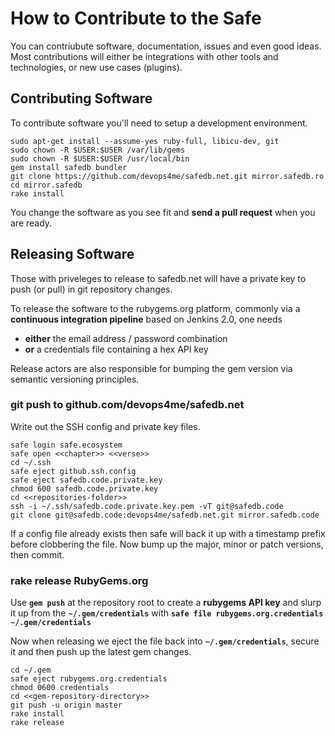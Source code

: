 
# How to Contribute to the Safe

You can contriubute software, documentation, issues and even good ideas. Most contributions will either be integrations with other tools and technologies, or new use cases (plugins).


## Contributing Software

To contribute software you'll need to setup a development environment.

```
sudo apt-get install --assume-yes ruby-full, libicu-dev, git
sudo chown -R $USER:$USER /var/lib/gems
sudo chown -R $USER:$USER /usr/local/bin
gem install safedb bundler
git clone https://github.com/devops4me/safedb.net.git mirror.safedb.ro
cd mirror.safedb
rake install
```

You change the software as you see fit and **send a pull request** when you are ready.


## Releasing Software

Those with priveleges to release to safedb.net will have a private key to push (or pull) in git repository changes.

To release the software to the rubygems.org platform, commonly via a **continuous integration pipeline** based on Jenkins 2.0, one needs

- **either** the email address / password combination
- **or** a credentials file containing a hex API key

Release actors are also responsible for bumping the gem version via semantic versioning principles.

### git push to github.com/devops4me/safedb.net

Write out the SSH config and private key files.

```
safe login safe.ecosystem
safe open <<chapter>> <<verse>>
cd ~/.ssh
safe eject github.ssh.config
safe eject safedb.code.private.key
chmod 600 safedb.code.private.key
cd <<repositories-folder>>
ssh -i ~/.ssh/safedb.code.private.key.pem -vT git@safedb.code
git clone git@safedb.code:devops4me/safedb.net.git mirror.safedb.code
```

If a config file already exists then safe will back it up with a timestamp prefix before clobbering the file. Now bump up the major, minor or patch versions, then commit.


### rake release RubyGems.org

Use **`gem push`** at the repository root to create a **rubygems API key** and slurp it up from the **`~/.gem/credentials`** with **`safe file rubygems.org.credentials ~/.gem/credentials`**

Now when releasing we eject the file back into **`~/.gem/credentials`**, secure it and then push up the latest gem changes.

```
cd ~/.gem
safe eject rubygems.org.credentials
chmod 0600 credentials
cd <<gem-repository-directory>>
git push -u origin master
rake install
rake release
```
